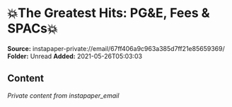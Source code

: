 # 💥The Greatest Hits: PG&E, Fees & SPACs💥

**Source:** instapaper-private://email/67ff406a9c963a385d7ff21e85659369/
**Folder:** Unread
**Added:** 2021-05-26T05:03:03




## Content
*Private content from instapaper_email*
